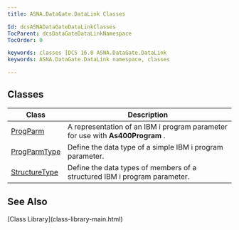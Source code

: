 ```yaml
---
title: ASNA.DataGate.DataLink Classes

Id: dcsASNADataGateDataLinkClasses
TocParent: dcsDataGateDataLinkNamespace
TocOrder: 0

keywords: classes [DCS 16.0 ASNA.DataGate.DataLink
keywords: ASNA.DataGate.DataLink namespace, classes

---
```


## Classes



| Class | Description |
| ---- | ---- |
| [ProgParm](prog-parm-class.html) | A representation of an IBM i program parameter for use with **As400Program** . |
| [ProgParmType](prog-parm-type-class.html) | Define the data type of a simple IBM i program parameter. |
| [StructureType](structure-type-class.html) | Define the data types of members of a structured IBM i program parameter. |



## See Also

<dl />
      [Class Library](class-library-main.html)

